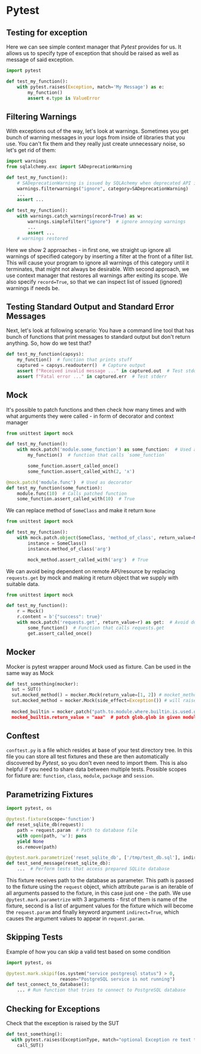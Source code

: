 # Pytest

## Testing for exception
Here we can see simple context manager that _Pytest_ provides for us. It allows us to specify type of exception that should be raised as well as message of said exception.
```python
import pytest

def test_my_function():
    with pytest.raises(Exception, match='My Message') as e:
        my_function()
        assert e.type is ValueError
```

## Filtering Warnings

With exceptions out of the way, let's look at warnings. Sometimes you get bunch of warning messages in your logs from inside of libraries that you use. You can't fix them and they really just create unnecessary noise, so let's get rid of them:
```python
import warnings
from sqlalchemy.exc import SADeprecationWarning

def test_my_function():
    # SADeprecationWarning is issued by SQLAchemy when deprecated API is used
    warnings.filterwarnings("ignore", category=SADeprecationWarning)
    ...
    assert ...

def test_my_function():
    with warnings.catch_warnings(record=True) as w:
        warnings.simplefilter("ignore")  # ignore annoying warnings
        ...
        assert ...
    # warnings restored
```

Here we show 2 approaches - in first one, we straight up ignore all warnings of specified category by inserting a filter at the front of a filter list. This will cause your program to ignore all warnings of this category until it terminates, that might not always be desirable. With second approach, we use context manager that restores all warnings after exiting its scope. We also specify `record=True`, so that we can inspect list of issued (ignored) warnings if needs be.

## Testing Standard Output and Standard Error Messages

Next, let's look at following scenario: You have a command line tool that has bunch of functions that print messages to standard output but don't return anything. So, how do we test that?

```python
def test_my_function(capsys):
    my_function()  # function that prints stuff
    captured = capsys.readouterr()  # Capture output
    assert f"Received invalid message ..." in captured.out  # Test stdout
    assert f"Fatal error ..." in captured.err  # Test stderr
```

## Mock
It's possible to patch functions and then check how many times and with what arguments they were called - in form of decorator and context manager
```python
from unittest import mock

def test_my_function():
    with mock.patch('module.some_function') as some_function:  # Used as context manager
        my_function()  # function that calls `some_function`

        some_function.assert_called_once()
        some_function.assert_called_with(2, 'x')

@mock.patch('module.func')  # Used as decorator
def test_my_function(some_function):
    module.func(10)  # Calls patched function
    some_function.assert_called_with(10)  # True
```

We can replace method of `SomeClass` and make it return `None`
```python
from unittest import mock

def test_my_function():
    with mock.patch.object(SomeClass, 'method_of_class', return_value=None) as mock_method:
        instance = SomeClass()
        instance.method_of_class('arg')

        mock_method.assert_called_with('arg')  # True
```

We can avoid being dependent on remote API/resource by replacing `requests.get` by mock and making it return object that we supply with suitable data.
```python
from unittest import mock

def test_my_function():
    r = Mock()
    r.content = b'{"success": true}'
    with mock.patch('requests.get', return_value=r) as get:  # Avoid doing actual GET request
        some_function()  # Function that calls requests.get
        get.assert_called_once()
```
## Mocker
Mocker is pytest wrapper around Mock used as fixture. Can be used in the same way as Mock
```python
def test_something(mocker):
  sut = SUT()
  sut.mocked_method() = mocker.Mock(return_value=[1, 2]) # mocket_method will return 1 on 1st call and 2 on 2nd
  sut.mocked_method = mocker.Mock(side_effect=Exception()) # will raise exception on a mocked_method call
  
  mocked_builtin = mocker.patch("path.to.module.where.builtin.is.used.glob.glob)
  mocked_builtin.return_value = "aaa"  # patch glob.glob in given module
```

## Conftest
`conftest.py` is a file which resides at base of your test directory tree. In this file you can store all test fixtures and these are then automatically discovered by _Pytest_, so you don't even need to import them. This is also helpful if you need to share data between multiple tests. 
Possible scopes for fixture are: `function`, `class`, `module`, `package` and `session`.

## Parametrizing Fixtures

```python
import pytest, os

@pytest.fixture(scope='function')
def reset_sqlite_db(request):
    path = request.param  # Path to database file
    with open(path, 'w'): pass
    yield None
    os.remove(path)

@pytest.mark.parametrize('reset_sqlite_db', ['/tmp/test_db.sql'], indirect=True)
def test_send_message(reset_sqlite_db):
    ...  # Perform tests that access prepared SQLite database
```
This fixture receives path to the database as parameter. This path is passed to the fixture using the `request` object, which attribute `param` is an iterable of all arguments passed to the fixture, in this case just one - the path.
We use `@pytest.mark.parametrize` with 3 arguments - first of them is name of the fixture, second is a list of argument values for the fixture which will become the `request.param` and finally keyword argument `indirect=True`, which causes the argument values to appear in `request.param`.

## Skipping Tests
Example of how you can skip a valid test based on some condition
```python
import pytest, os

@pytest.mark.skipif(os.system("service postgresql status") > 0,
                    reason="PostgreSQL service is not running")
def test_connect_to_database():
    ... # Run function that tries to connect to PostgreSQL database
```


## Checking for Exceptions
Check that the exception is raised by the SUT
```python
def test_something():
  with pytest.raises(ExceptionType, match="optional Exception re text to match")
    call_SUT()
```


<!--stackedit_data:
eyJoaXN0b3J5IjpbLTE5OTU2NDA3NjksMTA0NjU0OTgyMCwxMD
A0ODY3MDM2LDcwNzQxMTIwMiwxMTg5NTMwNjAyLDExNTkwNzc0
NzYsLTE2MTg3ODc3NTJdfQ==
-->